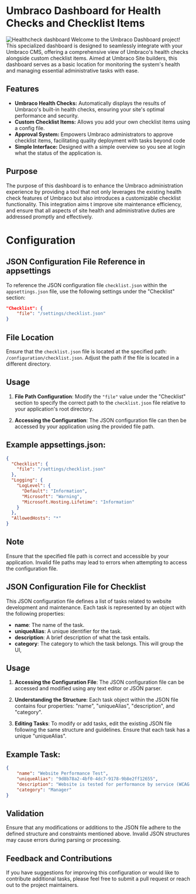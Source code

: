 # Umbraco Dashboard for Health Checks and Checklist Items

![Healthcheck dashboard](/documentation/screenshot-healthcheck.png")
Welcome to the Umbraco Dashboard project! This specialized dashboard is designed to seamlessly integrate with your Umbraco CMS, offering a comprehensive view of Umbraco's health checks alongside custom checklist items. Aimed at Umbraco Site builders, this dashboard serves as a basic location for monitoring the system's health and managing essential administrative tasks with ease.

## Features

- **Umbraco Health Checks:** Automatically displays the results of Umbraco's built-in health checks, ensuring your site's optimal performance and security.
- **Custom Checklist Items:** Allows you add your own checklist items using a config file.
- **Approval System:** Empowers Umbraco administrators to approve checklist items, facilitating quality deployment with tasks beyond code
- **Simple Interface:** Designed with a simple overview so you see at login what the status of the application is.

## Purpose

The purpose of this dashboard is to enhance the Umbraco administration experience by providing a tool that not only leverages the existing health check features of Umbraco but also introduces a customizable checklist functionality. This integration aims t improve site maintenance efficiency, and ensure that all aspects of site health and administrative duties are addressed promptly and effectively.



# Configuration

## JSON Configuration File Reference in appsettings

To reference the JSON configuration file `checklist.json` within the `appsettings.json` file, use the following settings under the "Checklist" section:

```json
"Checklist": {
    "file": "/settings/checklist.json"
}
```

## File Location

Ensure that the `checklist.json` file is located at the specified path: `/configuration/checklist.json`. Adjust the path if the file is located in a different directory.

## Usage

1. **File Path Configuration**: Modify the `"file"` value under the "Checklist" section to specify the correct path to the `checklist.json` file relative to your application's root directory.

2. **Accessing the Configuration**: The JSON configuration file can then be accessed by your application using the provided file path.

## Example appsettings.json:

```json
{
  "Checklist": {
    "file": "/settings/checklist.json"
  },
  "Logging": {
    "LogLevel": {
      "Default": "Information",
      "Microsoft": "Warning",
      "Microsoft.Hosting.Lifetime": "Information"
    }
  },
  "AllowedHosts": "*"
}
```

## Note

Ensure that the specified file path is correct and accessible by your application. Invalid file paths may lead to errors when attempting to access the configuration file.


## JSON Configuration File for Checklist

This JSON configuration file defines a list of tasks related to website development and maintenance. Each task is represented by an object with the following properties:

- **name**: The name of the task.
- **uniqueAlias**: A unique identifier for the task.
- **description**: A brief description of what the task entails.
- **category**: The category to which the task belongs. This will group the UI,

## Usage

1. **Accessing the Configuration File**: The JSON configuration file can be accessed and modified using any text editor or JSON parser.

2. **Understanding the Structure**: Each task object within the JSON file contains four properties: "name", "uniqueAlias", "description", and "category".

3. **Editing Tasks**: To modify or add tasks, edit the existing JSON file following the same structure and guidelines. Ensure that each task has a unique "uniqueAlias".


## Example Task:

```json
{
    "name": "Website Performance Test",
    "uniqueAlias": "9d8b78a2-4bf0-4dc7-9178-9b8e2ff12655",
    "description": "Website is tested for performance by service (WCAG + Pagespeed) and is OK",
    "category": "Manager"
}
```

## Validation

Ensure that any modifications or additions to the JSON file adhere to the defined structure and constraints mentioned above. Invalid JSON structures may cause errors during parsing or processing.

## Feedback and Contributions

If you have suggestions for improving this configuration or would like to contribute additional tasks, please feel free to submit a pull request or reach out to the project maintainers.

